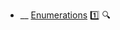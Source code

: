 * __ [Enumerations](./uml/enumerations) :one: <trigger for="pop:enumerations-preview">:mag:</trigger>


<popover id="pop:enumerations-preview" title=":mag: Enumerations" placement="right">
  <div slot="content">
    <include src=".\preview.md" />
  </div>
</popover>
